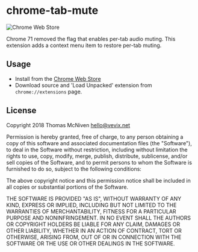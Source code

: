 # chrome-tab-mute

![Chrome Web Store](https://img.shields.io/chrome-web-store/v/blljobffcekcbopmkgfhpcjmbfnelkfg.svg?style=for-the-badge)

Chrome 71 removed the flag that enables per-tab audio muting. This extension adds a context menu item to restore per-tab muting.

## Usage

- Install from the [Chrome Web Store]()
- Download source and 'Load Unpacked' extension from `chrome://extensions` page.

## License

Copyright 2018 Thomas McNiven <hello@vevix.net>

Permission is hereby granted, free of charge, to any person obtaining a copy of this software and associated documentation files (the "Software"), to deal in the Software without restriction, including without limitation the rights to use, copy, modify, merge, publish, distribute, sublicense, and/or sell copies of the Software, and to permit persons to whom the Software is furnished to do so, subject to the following conditions:

The above copyright notice and this permission notice shall be included in all copies or substantial portions of the Software.

THE SOFTWARE IS PROVIDED "AS IS", WITHOUT WARRANTY OF ANY KIND, EXPRESS OR IMPLIED, INCLUDING BUT NOT LIMITED TO THE WARRANTIES OF MERCHANTABILITY, FITNESS FOR A PARTICULAR PURPOSE AND NONINFRINGEMENT. IN NO EVENT SHALL THE AUTHORS OR COPYRIGHT HOLDERS BE LIABLE FOR ANY CLAIM, DAMAGES OR OTHER LIABILITY, WHETHER IN AN ACTION OF CONTRACT, TORT OR OTHERWISE, ARISING FROM, OUT OF OR IN CONNECTION WITH THE SOFTWARE OR THE USE OR OTHER DEALINGS IN THE SOFTWARE.
